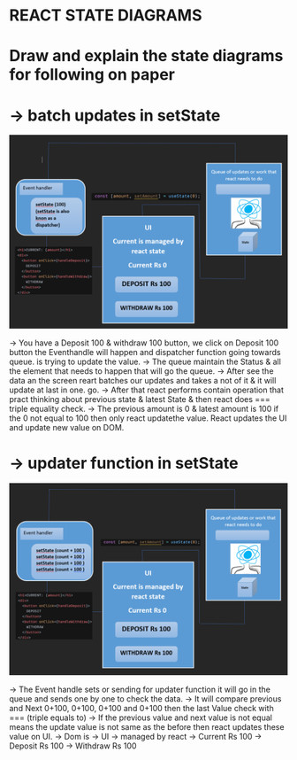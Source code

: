# REACT STATE DIAGRAMS

# Draw and explain the state diagrams for following on paper

# -> batch updates in setState

![batch!](Screenshot_525.png)

-> You have a Deposit 100 & withdraw 100 button, we click on Deposit 100 button the Eventhandle will happen and dispatcher function going towards queue. is trying to update the value.
-> The queue maintain the Status & all the element that needs to happen that will go the queue.
-> After see the data an the screen reart batches our updates and takes a not of it & it will update at last in one. go.
-> After that react performs contain operation that pract thinking about previous state & latest State & then react does === triple equality check.
-> The previous amount is 0 & latest amount is 100 if the 0 not equal to 100 then only react updatethe value.
React updates the UI and update new value on DOM.

# -> updater function in setState

![STATE!](Screenshot_527.png)

-> The Event handle sets or sending for updater function it will go in the queue and sends one by one to check the 
data.
-> It will compare previous and Next 0+100, 0+100, 0+100 and 0+100 then the last Value check with === (triple equals to)
-> If the previous value and next value is not equal means the update value is not same as the before then react updates these value on UI.
-> Dom is
        -> UI
        -> managed by react
        -> Current Rs 100
        -> Deposit Rs 100
        -> Withdraw Rs 100